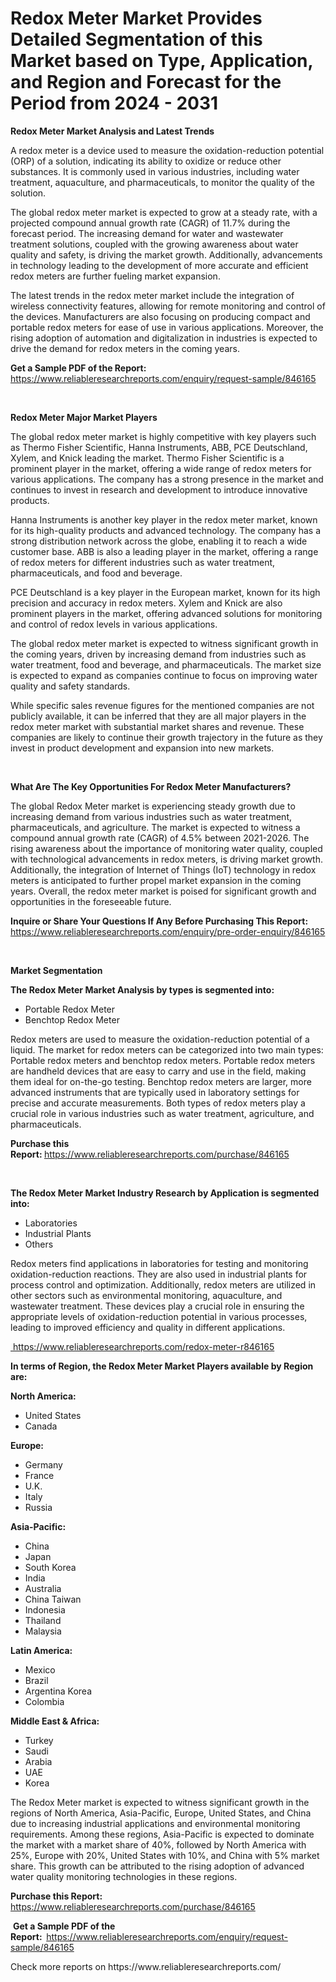 <p><h1>Redox Meter Market Provides Detailed Segmentation of this Market based on Type, Application, and Region and Forecast for the Period from 2024 - 2031</h1></p><p><strong>Redox Meter Market Analysis and Latest Trends</strong></p>
<p><p>A redox meter is a device used to measure the oxidation-reduction potential (ORP) of a solution, indicating its ability to oxidize or reduce other substances. It is commonly used in various industries, including water treatment, aquaculture, and pharmaceuticals, to monitor the quality of the solution.</p><p>The global redox meter market is expected to grow at a steady rate, with a projected compound annual growth rate (CAGR) of 11.7% during the forecast period. The increasing demand for water and wastewater treatment solutions, coupled with the growing awareness about water quality and safety, is driving the market growth. Additionally, advancements in technology leading to the development of more accurate and efficient redox meters are further fueling market expansion.</p><p>The latest trends in the redox meter market include the integration of wireless connectivity features, allowing for remote monitoring and control of the devices. Manufacturers are also focusing on producing compact and portable redox meters for ease of use in various applications. Moreover, the rising adoption of automation and digitalization in industries is expected to drive the demand for redox meters in the coming years.</p></p>
<p><strong>Get a Sample PDF of the Report:&nbsp;</strong> <a href="https://www.reliableresearchreports.com/enquiry/request-sample/846165">https://www.reliableresearchreports.com/enquiry/request-sample/846165</a></p>
<p>&nbsp;</p>
<p><strong>Redox Meter Major Market Players</strong></p>
<p><p>The global redox meter market is highly competitive with key players such as Thermo Fisher Scientific, Hanna Instruments, ABB, PCE Deutschland, Xylem, and Knick leading the market. Thermo Fisher Scientific is a prominent player in the market, offering a wide range of redox meters for various applications. The company has a strong presence in the market and continues to invest in research and development to introduce innovative products.</p><p>Hanna Instruments is another key player in the redox meter market, known for its high-quality products and advanced technology. The company has a strong distribution network across the globe, enabling it to reach a wide customer base. ABB is also a leading player in the market, offering a range of redox meters for different industries such as water treatment, pharmaceuticals, and food and beverage.</p><p>PCE Deutschland is a key player in the European market, known for its high precision and accuracy in redox meters. Xylem and Knick are also prominent players in the market, offering advanced solutions for monitoring and control of redox levels in various applications.</p><p>The global redox meter market is expected to witness significant growth in the coming years, driven by increasing demand from industries such as water treatment, food and beverage, and pharmaceuticals. The market size is expected to expand as companies continue to focus on improving water quality and safety standards.</p><p>While specific sales revenue figures for the mentioned companies are not publicly available, it can be inferred that they are all major players in the redox meter market with substantial market shares and revenue. These companies are likely to continue their growth trajectory in the future as they invest in product development and expansion into new markets.</p></p>
<p>&nbsp;</p>
<p><strong>What Are The Key Opportunities For Redox Meter Manufacturers?</strong></p>
<p><p>The global Redox Meter market is experiencing steady growth due to increasing demand from various industries such as water treatment, pharmaceuticals, and agriculture. The market is expected to witness a compound annual growth rate (CAGR) of 4.5% between 2021-2026. The rising awareness about the importance of monitoring water quality, coupled with technological advancements in redox meters, is driving market growth. Additionally, the integration of Internet of Things (IoT) technology in redox meters is anticipated to further propel market expansion in the coming years. Overall, the redox meter market is poised for significant growth and opportunities in the foreseeable future.</p></p>
<p><strong>Inquire or Share Your Questions If Any Before Purchasing This Report:</strong> <a href="https://www.reliableresearchreports.com/enquiry/pre-order-enquiry/846165">https://www.reliableresearchreports.com/enquiry/pre-order-enquiry/846165</a></p>
<p>&nbsp;</p>
<p><strong>Market Segmentation</strong></p>
<p><strong>The Redox Meter Market Analysis by types is segmented into:</strong></p>
<p><ul><li>Portable Redox Meter</li><li>Benchtop Redox Meter</li></ul></p>
<p><p>Redox meters are used to measure the oxidation-reduction potential of a liquid. The market for redox meters can be categorized into two main types: Portable redox meters and benchtop redox meters. Portable redox meters are handheld devices that are easy to carry and use in the field, making them ideal for on-the-go testing. Benchtop redox meters are larger, more advanced instruments that are typically used in laboratory settings for precise and accurate measurements. Both types of redox meters play a crucial role in various industries such as water treatment, agriculture, and pharmaceuticals.</p></p>
<p><strong>Purchase this Report:&nbsp;</strong><a href="https://www.reliableresearchreports.com/purchase/846165">https://www.reliableresearchreports.com/purchase/846165</a></p>
<p>&nbsp;</p>
<p><strong>The Redox Meter Market Industry Research by Application is segmented into:</strong></p>
<p><ul><li>Laboratories</li><li>Industrial Plants</li><li>Others</li></ul></p>
<p><p>Redox meters find applications in laboratories for testing and monitoring oxidation-reduction reactions. They are also used in industrial plants for process control and optimization. Additionally, redox meters are utilized in other sectors such as environmental monitoring, aquaculture, and wastewater treatment. These devices play a crucial role in ensuring the appropriate levels of oxidation-reduction potential in various processes, leading to improved efficiency and quality in different applications.</p></p>
<p><a href="https://www.reliableresearchreports.com/redox-meter-r846165">&nbsp;https://www.reliableresearchreports.com/redox-meter-r846165</a></p>
<p><strong>In terms of Region, the Redox Meter Market Players available by Region are:</strong></p>
<p>
    <p> <strong> North America: </strong>
        <ul>
            <li>United States</li>
            <li>Canada</li>
        </ul>
        </p> 
    <p> <strong> Europe: </strong>
        <ul>
            <li>Germany</li>
            <li>France</li>
            <li>U.K.</li>
            <li>Italy</li>
            <li>Russia</li>
        </ul>
        </p> 
    <p> <strong> Asia-Pacific: </strong>
        <ul>
            <li>China</li>
            <li>Japan</li>
            <li>South Korea</li>
            <li>India</li>
            <li>Australia</li>
            <li>China Taiwan</li>
            <li>Indonesia</li>
            <li>Thailand</li>
            <li>Malaysia</li>
        </ul>
        </p> 
    <p> <strong> Latin America: </strong>
        <ul>
            <li>Mexico</li>
            <li>Brazil</li>
            <li>Argentina Korea</li>
            <li>Colombia</li>
        </ul>
        </p> 
    <p> <strong> Middle East & Africa: </strong>
        <ul>
            <li>Turkey</li>
            <li>Saudi</li>
            <li>Arabia</li>
            <li>UAE</li>
            <li>Korea</li>
        </ul>
    </p>
    </p>
<p><p>The Redox Meter market is expected to witness significant growth in the regions of North America, Asia-Pacific, Europe, United States, and China due to increasing industrial applications and environmental monitoring requirements. Among these regions, Asia-Pacific is expected to dominate the market with a market share of 40%, followed by North America with 25%, Europe with 20%, United States with 10%, and China with 5% market share. This growth can be attributed to the rising adoption of advanced water quality monitoring technologies in these regions.</p></p>
<p><strong>Purchase this Report: </strong><a href="https://www.reliableresearchreports.com/purchase/846165">https://www.reliableresearchreports.com/purchase/846165</a></p>
<p>&nbsp;<strong>Get a Sample PDF of the Report:&nbsp;&nbsp;</strong><a href="https://www.reliableresearchreports.com/enquiry/request-sample/846165">https://www.reliableresearchreports.com/enquiry/request-sample/846165</a></p>
<p><strong></strong></p>
<p>Check more reports on https://www.reliableresearchreports.com/</p>